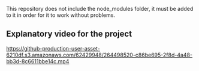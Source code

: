This repository does not include the node_modules folder, it must be added to it in order for it to work without problems.
 
## Explanatory video for the project <br>
https://github-production-user-asset-6210df.s3.amazonaws.com/62429948/264498520-c86be695-2f8d-4a48-bb3d-8c6611bbe14c.mp4
